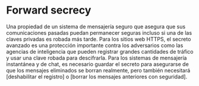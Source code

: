 [Title]: # (Secreto hacia adelante)
[Order]: # (43)

# Forward secrecy 

Una propiedad de un sistema de mensajería seguro que asegura que sus comunicaciones pasadas puedan permanecer seguras incluso si una de las claves privadas es robada más tarde. Para los sitios web HTTPS, el secreto avanzado es una protección importante contra los adversarios como las agencias de inteligencia que pueden registrar grandes cantidades de tráfico y usar una clave robada para descifrarla. Para los sistemas de mensajería instantánea y de chat, es necesario guardar el secreto para asegurarse de que los mensajes eliminados se borran realmente, pero también necesitará [deshabilitar el registro] o [borrar los mensajes anteriores con seguridad].